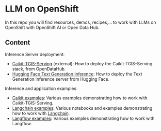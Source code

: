 # LLM on OpenShift

In this repo you will find resources, demos, recipes,... to work with LLMs on OpenShift with OpenShift AI or Open Data Hub.

## Content

Inference Server deployment:

- [Caikit-TGIS-Serving](https://github.com/opendatahub-io/caikit-tgis-serving) (external): How to deploy the Caikit-TGIS-Serving stack, from OpenDataHub.
- [Hugging Face Text Generation Inference](hf_tgis_deployment/README.md): How to deploy the Text Generation Inference server from Hugging Face.

Inference and application examples:

- [Caikit examples](examples/caikit/README.md): Various examples demonstrating how to work with Caikit-TGIS-Serving.
- [Langchain examples](examples/langchain/README.md): Various notebooks and examples demonstrating how to work with [Langchain](https://www.langchain.com/).
- [Langflow examples](examples/langchain/README.md): Various examples demonstrating how to work with Langflow.
